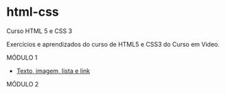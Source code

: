 # html-css
 Curso HTML 5 e CSS 3

Exercícios e aprendizados do curso de HTML5 e CSS3 do Curso em Video.

MÓDULO 1
<ul>
<li><a href="https://camiladcastro.github.io/html-css/modulo1/exercicios1/index.html">Texto, imagem, lista e link</a></li>
</ul>
MÓDULO 2